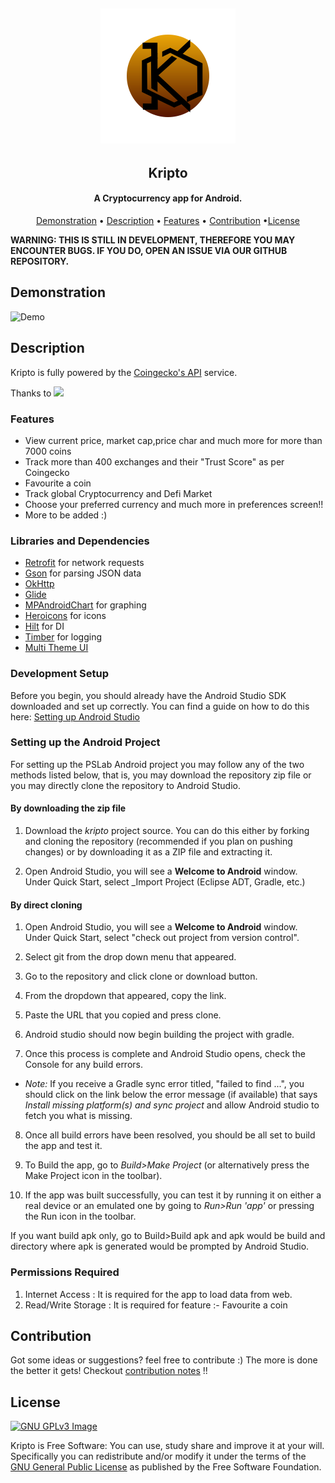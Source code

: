 ﻿<h2 align="center"><img src="assets/kripto.svg"></h2>
<h2 align="center"><b>Kripto</b></h2>
<h4 align="center">A Cryptocurrency app for Android.</h4>
<p align="center"><a href="#Demonstration">Demonstration</a> &bull; <a href="#description">Description</a> &bull; <a href="#features">Features</a> &bull; <a href="#contribution">Contribution</a> &bull;<a href="#license">License</a></p>

<b>WARNING: THIS IS STILL IN DEVELOPMENT, THEREFORE YOU MAY ENCOUNTER BUGS. IF YOU DO, OPEN AN ISSUE VIA OUR GITHUB REPOSITORY.</b>

## Demonstration
![Demo](https://drive.google.com/file/d/1BkjizhdbdTkmFn1qLyYkrG9UJeunqDkd/view?usp=sharing)


## Description

Kripto is fully powered by the <a href = "https://www.coingecko.com/api/">Coingecko's API</a> service.

Thanks to 
<a href = "https://www.coingecko.com/en"><img src = "https://static.coingecko.com/s/coingecko-logo-d13d6bcceddbb003f146b33c2f7e8193d72b93bb343d38e392897c3df3e78bdd.png"></a>


### Features
* View current price, market cap,price char and much more for more than 7000 coins
* Track more than 400 exchanges and their "Trust Score" as per Coingecko
* Favourite a coin
* Track global Cryptocurrency and Defi Market
* Choose your preferred currency and much more in preferences screen!!
* More to be added :)

### Libraries and Dependencies
* <a href= "https://square.github.io/retrofit/">Retrofit</a> for network requests
* <a href="https://github.com/google/gson">Gson</a> for parsing JSON data
* <a href="https://square.github.io/okhttp/">OkHttp</a>
* <a href="https://github.com/bumptech/glide">Glide</a>
* <a href="https://github.com/PhilJay/MPAndroidChart">MPAndroidChart</a> for graphing
* <a href ="https://heroicons.com/">Heroicons</a> for icons 
* <a href="https://github.com/googlecodelabs/android-hilt">Hilt</a> for DI
* <a href="https://github.com/JakeWharton/timber">Timber</a> for logging
* <a href="https://github.com/pkjvit/Android-Multi-Theme-UI">Multi Theme UI</a>

### Development Setup

Before you begin, you should already have the Android Studio SDK downloaded and set up correctly. You can find a guide on how to do this here: [Setting up Android Studio](http://developer.android.com/sdk/installing/index.html?pkg=studio)

### Setting up the Android Project
For setting up the PSLab Android project you may follow any of the two methods listed below, that is, you may download the repository zip file or you may directly clone the repository to Android Studio.

#### By downloading the zip file

1. Download the _kripto_ project source. You can do this either by forking and cloning the repository (recommended if you plan on pushing changes) or by downloading it as a ZIP file and extracting it.

2. Open Android Studio, you will see a **Welcome to Android** window. Under Quick Start, select _Import Project (Eclipse ADT, Gradle, etc.)

#### By direct cloning


1. Open Android Studio, you will see a **Welcome to Android** window. Under Quick Start, select "check out project from version control".

2. Select git from the drop down menu that appeared.

3. Go to the repository and click clone or download button.

4. From the dropdown that appeared, copy the link.

5. Paste the URL that you copied and press clone.

6. Android studio should now begin building the project with gradle.

7. Once this process is complete and Android Studio opens, check the Console for any build errors.

 - _Note:_ If you receive a Gradle sync error titled, "failed to find ...", you should click on the link below the error message (if available) that says _Install missing platform(s) and sync project_ and allow Android studio to fetch you what is missing.

8. Once all build errors have been resolved, you should be all set to build the app and test it.

9. To Build the app, go to _Build>Make Project_ (or alternatively press the Make Project icon in the toolbar).

10.  If the app was built successfully, you can test it by running it on either a real device or an emulated one by going to _Run>Run 'app'_ or pressing the Run icon in the toolbar.

If you want build apk only, go to Build>Build apk and apk would be build and directory where apk is generated would be prompted by Android Studio.

### Permissions Required
1. Internet Access : It is required for the app to load data from web.
2. Read/Write Storage : It is required for feature :- Favourite a coin
## Contribution
Got some ideas or suggestions? feel free to contribute :)
The more is done the better it gets!
Checkout [contribution notes](.github/CONTRIBUTING.md) !!


## License
[![GNU GPLv3 Image](https://www.gnu.org/graphics/gplv3-127x51.png)](https://www.gnu.org/licenses/gpl-3.0.en.html)  

Kripto is Free Software: You can use, study share and improve it at your
will. Specifically you can redistribute and/or modify it under the terms of the
[GNU General Public License](https://www.gnu.org/licenses/gpl.html) as
published by the Free Software Foundation.
